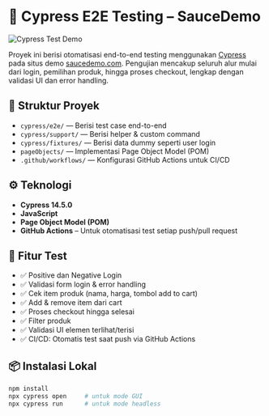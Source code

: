 # 🧪 Cypress E2E Testing – SauceDemo

![Cypress Test Demo](https://media1.tenor.com/m/31044VVA7iMAAAAC/mewing-cat.gif)

Proyek ini berisi otomatisasi end-to-end testing menggunakan [Cypress](https://www.cypress.io/) pada situs demo [saucedemo.com](https://www.saucedemo.com/v1/). Pengujian mencakup seluruh alur mulai dari login, pemilihan produk, hingga proses checkout, lengkap dengan validasi UI dan error handling.

## 📂 Struktur Proyek

- `cypress/e2e/` — Berisi test case end-to-end
- `cypress/support/` — Berisi helper & custom command
- `cypress/fixtures/` — Berisi data dummy seperti user login
- `pageObjects/` — Implementasi Page Object Model (POM)
- `.github/workflows/` — Konfigurasi GitHub Actions untuk CI/CD

## ⚙️ Teknologi

- **Cypress 14.5.0**
- **JavaScript**
- **Page Object Model (POM)**
- **GitHub Actions** – Untuk otomatisasi test setiap push/pull request

## 🚀 Fitur Test

- ✅ Positive dan Negative Login
- ✅ Validasi form login & error handling
- ✅ Cek item produk (nama, harga, tombol add to cart)
- ✅ Add & remove item dari cart
- ✅ Proses checkout hingga selesai
- ✅ Filter produk
- ✅ Validasi UI elemen terlihat/terisi
- ✅ CI/CD: Otomatis test saat push via GitHub Actions

## 📦 Instalasi Lokal

```bash
npm install
npx cypress open     # untuk mode GUI
npx cypress run      # untuk mode headless
